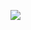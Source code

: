 <img align="center"
src="https://github-readme-stats.vercel.app/api?username=cosmojg&show_icons=true&theme=tokyonight&hide=stars&include_all_commits=true"
/>
